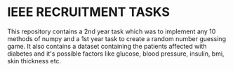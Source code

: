 
# IEEE RECRUITMENT TASKS
This repository contains a 2nd year task which was to implement any 10 methods of numpy and a 1st year task to create a random number guessing game. 
It also contains a dataset containing the patients affected with diabetes and it's possible factors like glucose, blood pressure, insulin, bmi, skin thickness etc.


